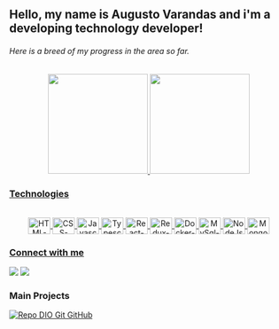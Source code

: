 ## Hello, my name is Augusto Varandas and i'm a developing technology developer!

###### Here is a breed of my progress in the area so far.
<div align="center">
  <a href="https://github.com/augustovarandas">
  <img height="180em" src="https://github-readme-stats.vercel.app/api?username=augustovarandas&show_icons=true&theme=merko&include_all_commits=true&count_private=true"/>
  <img height="180em" src="https://github-readme-stats.vercel.app/api/top-langs/?username=augustovarandas&layout=compact&langs_count=7&theme=merko"/>
</div>

  ### Technologies

<div style="display: inline_block" align="center"><br>
  <img alt="HTML-logo" align="center" height="30" width="40" src="https://cdn.jsdelivr.net/gh/devicons/devicon/icons/html5/html5-plain.svg" />
  <img alt="CSS-logo" align="center" height="30" width="40" src="https://cdn.jsdelivr.net/gh/devicons/devicon/icons/css3/css3-plain.svg" />
  <img alt="Javascript-logo" align="center" height="30" width="40" src="https://cdn.jsdelivr.net/gh/devicons/devicon/icons/javascript/javascript-plain.svg" />
  <img alt="Typescript-logo" align="center" height="30" width="40" src="https://cdn.jsdelivr.net/gh/devicons/devicon/icons/typescript/typescript-plain.svg" />
  <img alt="React-logo" align="center" height="30" width="40" src="https://cdn.jsdelivr.net/gh/devicons/devicon/icons/react/react-original.svg" />
  <img alt="Redux-logo" align="center" height="30" width="40" src="https://cdn.jsdelivr.net/gh/devicons/devicon/icons/redux/redux-original.svg" />
  <img alt="Docker-logo" align="center" height="30" width="40" src="https://cdn.jsdelivr.net/gh/devicons/devicon/icons/docker/docker-original.svg" />
  <img alt="MySql-logo" align="center" height="30" width="40" src="https://cdn.jsdelivr.net/gh/devicons/devicon/icons/mysql/mysql-original.svg" />
  <img alt="NodeJs-logo" align="center" height="30" width="40" src="https://cdn.jsdelivr.net/gh/devicons/devicon/icons/nodejs/nodejs-original.svg" />
  <img alt="MongoDb-logo" align="center" height="30" width="40" src="https://cdn.jsdelivr.net/gh/devicons/devicon/icons/mongodb/mongodb-original.svg" />
</div>
  
  ### Connect with me
 
<div> 
  <a href = "mailto:augustovarandas21@gmail.com"><img src="https://img.shields.io/badge/-Gmail-%23333?style=for-the-badge&logo=gmail&logoColor=white" target="_blank"></a>
  <a href="https://www.linkedin.com/in/augustovarandas" target="_blank"><img src="https://img.shields.io/badge/-LinkedIn-%230077B5?style=for-the-badge&logo=linkedin&logoColor=white" target="_blank"></a>  
</div>

### Main Projects

[![Repo DIO Git GitHub](https://github-readme-stats.vercel.app/api/pin/?username=augustovarandas&repo=dio-lab-open-source&theme=merko)](https://github.com/augustovarandas/dio-lab-open-source)

<!-- ### Contributions -->